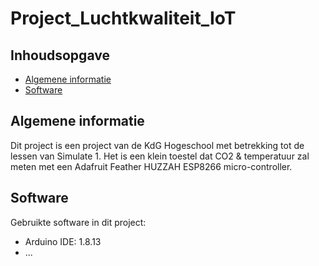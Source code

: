 # Project_Luchtkwaliteit_IoT

## Inhoudsopgave
* [Algemene informatie](#algemene-informatie)
* [Software](#software)


## Algemene informatie
Dit project is een project van de KdG Hogeschool met betrekking tot de lessen van Simulate 1.
Het is een klein toestel dat CO2 & temperatuur zal meten met een Adafruit Feather HUZZAH ESP8266 micro-controller.
	
## Software
Gebruikte software in dit project:
* Arduino IDE: 1.8.13
* ...

